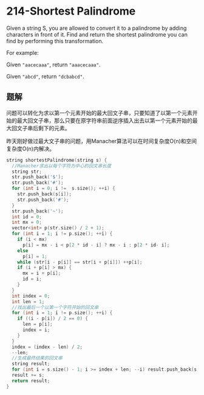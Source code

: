 # 214-Shortest Palindrome

Given a string S, you are allowed to convert it to a palindrome by adding characters in front of it. Find and return the shortest palindrome you can find by performing this transformation.

For example:

Given `"aacecaaa"`, return `"aaacecaaa"`.

Given `"abcd"`, return `"dcbabcd"`.

## 题解

问题可以转化为求以第一个元素开始的最大回文子串，只要知道了以第一个元素开始的最大回文子串，那么只要在原字符串前面逆序插入出去以第一个元素开始的最大回文子串后剩下的元素。

昨天刚好做过最大文子串的问题，用Manacher算法可以在时间复杂度O(n)和空间复杂度O(n)内解决。

```c++
string shortestPalindrome(string s) {
  //Manacher求出以每个字符为中心的回文串长度
  string str;
  str.push_back('$');
  str.push_back('#');
  for (int i = 0; i !=  s.size(); ++i) {
    str.push_back(s[i]);
    str.push_back('#');
  }
  str.push_back('~');
  int id = 0;
  int mx = 0;
  vector<int> p(str.size() / 2 + 1);
  for (int i = 1; i != p.size(); ++i) {
    if (i < mx)
      p[i] = mx - i < p[2 * id - i] ? mx - i : p[2 * id- i];
    else
      p[i] = 1;
    while (str[i - p[i]] == str[i + p[i]]) ++p[i];
    if (i + p[i] > mx) {
      mx = i + p[i];
      id = i;
    }
  }
  int index = 0;
  int len = 1;
  //找出最后一个以第一个字符开始的回文串
  for (int i = 1; i != p.size(); ++i) {
    if ((i - p[i]) / 2 == 0) {
      len = p[i];
      index = i;
    }
  }
  index = (index - len) / 2;
  --len;
  //生成最终结果的回文串
  string result;
  for (int i = s.size() - 1; i >= index + len; --i) result.push_back(s[i]);
  result += s;
  return result;
}
```

